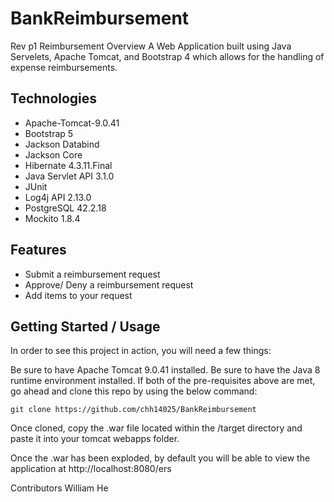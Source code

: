 # BankReimbursement
Rev p1 Reimbursement
Overview
A Web Application built using Java Servelets, Apache Tomcat, and Bootstrap 4 which allows for the handling of expense reimbursements.

## Technologies
- Apache-Tomcat-9.0.41
- Bootstrap 5
- Jackson Databind
- Jackson Core
- Hibernate 4.3.11.Final
- Java Servlet API 3.1.0
- JUnit
- Log4j API 2.13.0
- PostgreSQL 42.2.18
- Mockito 1.8.4

## Features
- Submit a reimbursement request
- Approve/ Deny a reimbursement request
- Add items to your request

## Getting Started / Usage
In order to see this project in action, you will need a few things:

Be sure to have Apache Tomcat 9.0.41 installed.
Be sure to have the Java 8 runtime environment installed.
If both of the pre-requisites above are met, go ahead and clone this repo by using the below command:

    git clone https://github.com/chh14025/BankReimbursement
Once cloned, copy the .war file located within the /target directory and paste it into your tomcat webapps folder.

Once the .war has been exploded, by default you will be able to view the application at http://localhost:8080/ers

Contributors
William He

